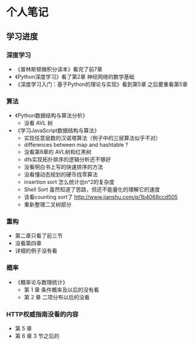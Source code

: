 # 个人笔记

## 学习进度
### 深度学习
* 《普林斯顿微积分读本》看完了前7章
* 《Python深度学习》看了第2章 神经网络的数学基础
* 《深度学习入门：基于Python的理论与实现》看到第5章 之后要重看第5章

### 算法
* 《Python数据结构与算法分析》
    * 没看 AVL 树
* 《学习JavaScript数据结构与算法》
    * 实现任意层数的汉诺塔算法（例子中的三层算法似乎不对）
    * differences between map and hashtable ?
    * 没看第8章的 AVL树和红黑树
    * dfs实现拓扑排序的逻辑分析还不够好
    * 没看明白书上写的快速排序的方法
    * 没看懂动态规划的硬币找零算法
    * insertion sort 怎么统计出n^2的复杂度
    * Shell Sort 虽然知道了思路，但还不能量化的理解它的速度
    * 该看counting sort了 http://www.jianshu.com/p/1b4068ccd505
    * 重新整理二叉树部分

### 重构
* 第二章只看了前三节
* 没看第四章
* 详细的例子没有看

### 概率
* 《概率论与数理统计》
    * 第 1 章 条件概率及以后的没有看
    * 第 2 章 二项分布以后的没看

### HTTP权威指南没看的内容
* 第 5 章
* 第 6 章   3 节之后的
